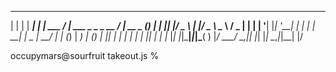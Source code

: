 
 _   _      _ _          ____                    __            _ _   
| | | | ___| | | ___    / ___|  ___  _   _ _ __ / _|_ __ _   _(_) |_ 
| |_| |/ _ \ | |/ _ \   \___ \ / _ \| | | | '__| |_| '__| | | | | __|
|  _  |  __/ | | (_) |   ___) | (_) | |_| | |  |  _| |  | |_| | | |_ 
|_| |_|\___|_|_|\___( ) |____/ \___/ \__,_|_|  |_| |_|   \__,_|_|\__|
                    |/                                               
 
occupymars@sourfruit takeout.js % 











